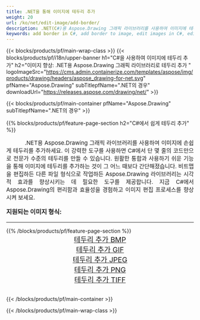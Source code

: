 ```yaml
---
title: .NET을 통해 이미지에 테두리 추가
weight: 20
url: /ko/net/edit-image/add-border/
description: .NET(C#)용 Aspose.Drawing 그래픽 라이브러리를 사용하여 이미지에 테두리 추가
keywords: add border in C#, add border to image, edit images in C#, edit bitmap, graphic library .NET의 경우
---
```


{{< blocks/products/pf/main-wrap-class >}}
{{< blocks/products/pf/i18n/upper-banner h1="C#을 사용하여 이미지에 테두리 추가" h2="이미지 향상: .NET용 Aspose.Drawing 그래픽 라이브러리로 테두리 추가 " logoImageSrc="https://cms.admin.containerize.com/templates/aspose/img/products/drawing/headers/aspose_drawing-for-net.svg" pfName="Aspose.Drawing" subTitlepfName=".NET의 경우" downloadUrl="https://releases.aspose.com/drawing/net/" >}}

{{< blocks/products/pf/main-container pfName="Aspose.Drawing" subTitlepfName=".NET의 경우" >}}

{{% blocks/products/pf/feature-page-section  h2="C#에서 쉽게 테두리 추가" %}}
<p align="justify" style="text-indent:50px;font-size:15px;">
.NET용 Aspose.Drawing 그래픽 라이브러리를 사용하여 이미지에 손쉽게 테두리를 추가하세요. 이 강력한 도구를 사용하면 C#에서 단 몇 줄의 코드만으로 전문가 수준의 테두리를 만들 수 있습니다. 원활한 통합과 사용하기 쉬운 기능을 통해 이미지에 테두리를 추가하는 것이 그 어느 때보다 간단해졌습니다. 비트맵을 편집하든 다른 파일 형식으로 작업하든 Aspose.Drawing 라이브러리는 시각적 효과를 향상시키는 데 필요한 도구를 제공합니다. 지금 C#에서 Aspose.Drawing의 편리함과 효율성을 경험하고 이미지 편집 프로세스를 향상시켜 보세요.</p>

<h3 style="margin-top:16px;">
지원되는 이미지 형식:
</h3>

<hr/>
{{% /blocks/products/pf/feature-page-section %}}
<div class="container-fluid productfamilypage bg-gray">
    <div class="convertypes bg-gray agp-content section">
        <div class="container">
		    <div class="row other-converters" style="font-size: 19px;text-align:center;">
		        <div class='col-md-3 other-converter remove-lp remove-rp'><a href="bmp/" style="padding:15px;">테두리 추가 BMP</a></div>
                <div class='col-md-3 other-converter remove-lp remove-rp'><a href="gif/" style="padding:15px;">테두리 추가 GIF</a></div>
                <div class='col-md-3 other-converter remove-lp remove-rp'><a href="jpeg/" style="padding:15px;">테두리 추가 JPEG</a></div>
                <div class='col-md-3 other-converter remove-lp remove-rp'><a href="png/" style="padding:15px;">테두리 추가 PNG</a></div>
                <div class='col-md-3 other-converter remove-lp remove-rp'><a href="tiff/" style="padding:15px;">테두리 추가 TIFF</a></div>
            </div>
        </div>
    </div>
</div>
<br/>

{{< /blocks/products/pf/main-container >}}

{{< /blocks/products/pf/main-wrap-class >}}
